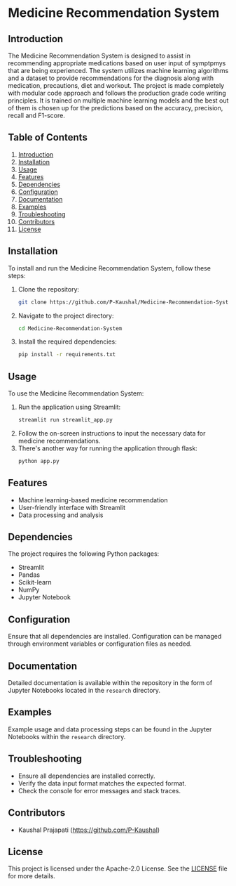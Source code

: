 # Medicine Recommendation System

## Introduction
The Medicine Recommendation System is designed to assist in recommending appropriate medications based on user input of symptpmys that are being experienced. The system utilizes machine learning algorithms and a dataset to provide recommendations for the diagnosis along with medication, precautions, diet and workout. 
The project is made completely with modular code approach and follows the production grade code writing principles.
It is trained on multiple machine learning models and the best out of them is chosen up for the predictions based on the accuracy, precision, recall and F1-score. 

## Table of Contents
1. [Introduction](#introduction)
2. [Installation](#installation)
3. [Usage](#usage)
4. [Features](#features)
5. [Dependencies](#dependencies)
6. [Configuration](#configuration)
7. [Documentation](#documentation)
8. [Examples](#examples)
9. [Troubleshooting](#troubleshooting)
10. [Contributors](#contributors)
11. [License](#license)

## Installation
To install and run the Medicine Recommendation System, follow these steps:

1. Clone the repository:
    ```sh
    git clone https://github.com/P-Kaushal/Medicine-Recommendation-System-
    ```
2. Navigate to the project directory:
    ```sh
    cd Medicine-Recommendation-System
    ```
3. Install the required dependencies:
    ```sh
    pip install -r requirements.txt
    ```

## Usage
To use the Medicine Recommendation System:

1. Run the application using Streamlit:
    ```sh
    streamlit run streamlit_app.py
    ```
2. Follow the on-screen instructions to input the necessary data for medicine recommendations.
3. There's another way for running the application through flask:
    ```sh
    python app.py
    ```
## Features
- Machine learning-based medicine recommendation
- User-friendly interface with Streamlit
- Data processing and analysis

## Dependencies
The project requires the following Python packages:
- Streamlit
- Pandas
- Scikit-learn
- NumPy
- Jupyter Notebook

## Configuration
Ensure that all dependencies are installed. Configuration can be managed through environment variables or configuration files as needed.

## Documentation
Detailed documentation is available within the repository in the form of Jupyter Notebooks located in the `research` directory. 

## Examples
Example usage and data processing steps can be found in the Jupyter Notebooks within the `research` directory.

## Troubleshooting
- Ensure all dependencies are installed correctly.
- Verify the data input format matches the expected format.
- Check the console for error messages and stack traces.

## Contributors
- Kaushal Prajapati (https://github.com/P-Kaushal)

## License
This project is licensed under the Apache-2.0 License. See the [LICENSE](LICENSE) file for more details.
